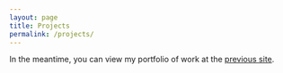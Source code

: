 ```yaml
---
layout: page
title: Projects
permalink: /projects/
---
```


In the meantime, you can view my portfolio of work at the [previous site][portfolio].

[portfolio]: http://old.yja.me
